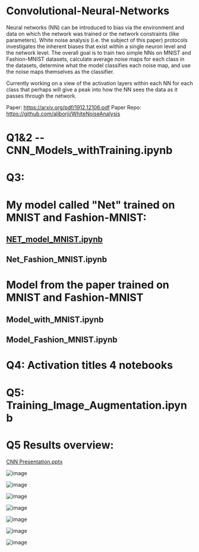# Convolutional-Neural-Networks 
Neural networks (NN) can be introduced to bias via the environment and data on which
the network was trained or the network constraints (like parameters). White noise
analysis (i.e. the subject of this paper) protocols investigates the inherent biases that
exist within a single neuron level and the network level.
The overall goal is to train two simple NNs on MNIST and Fashion-MNIST datasets,
calculate average noise maps for each class in the datasets, determine what the model
classifies each noise map, and use the noise maps themselves as the classifier.

Currently working on a view of the activation layers within each NN for each class that perhaps will give a peak into how
the NN sees the data as it passes through the network.


Paper: https://arxiv.org/pdf/1912.12106.pdf
Paper Repo: https://github.com/aliborji/WhiteNoiseAnalysis


# Q1&2 -- CNN_Models_withTraining.ipynb


# Q3:

# My model called "Net" trained on MNIST and Fashion-MNIST:
## [NET_model_MNIST.ipynb](https://github.com/phycem/White-Noise-Analysis-of-Convolutional-Neural-Networks--MNIST--Fashion-MNIST/blob/50d5ccb2b83d5d9167f8442d83057bceb767ffe7/Net_Fashion_MNIST.ipynb)
## Net_Fashion_MNIST.ipynb

# Model from the paper trained on MNIST and Fashion-MNIST
## Model_with_MNIST.ipynb
## Model_Fashion_MNIST.ipynb

# Q4: Activation titles 4 notebooks

# Q5: Training_Image_Augmentation.ipynb

# Q5 Results overview:

[CNN Presentation.pptx](https://github.com/phycem/White-Noise-Analysis-of-Convolutional-Neural-Networks--MNIST--Fashion-MNIST/files/10986376/CNN.Presentation.pptx)


![image](https://user-images.githubusercontent.com/51805023/225508337-fcb39345-b828-4733-bed9-72755130a8ed.png)

![image](https://user-images.githubusercontent.com/51805023/225509820-8ea6d93f-159d-4750-8558-19da57c93f08.png)

![image](https://user-images.githubusercontent.com/51805023/225509315-0e080391-aeda-491b-a31b-3a290f324def.png)

![image](https://user-images.githubusercontent.com/51805023/225509391-acd691e6-febd-42fd-89fc-56ac9063e3de.png)

![image](https://user-images.githubusercontent.com/51805023/225509449-cf41ba9e-ee59-4865-a76e-fc03ec0821c8.png)

![image](https://user-images.githubusercontent.com/51805023/225509561-9cbd5c30-3cf7-4963-8de7-2382c65c5728.png)

![image](https://user-images.githubusercontent.com/51805023/225509651-1da91393-f34d-4127-91f1-f20a8b24af36.png)

